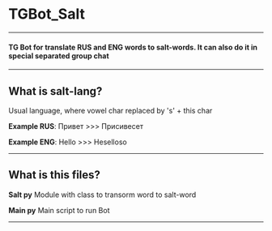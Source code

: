 # TGBot_Salt

----

#### TG Bot for translate RUS and ENG words to salt-words. It can also do it in special separated group chat

----

## What is salt-lang?

Usual language, where vowel char replaced by 's' + this char

**Example RUS**:
Привет >>> Присивесет

**Example ENG**:
Hello >>> Heselloso

----

## What is this files?

**Salt py**
Module with class to transorm word to salt-word

**Main py**
Main script to run Bot

----